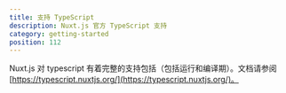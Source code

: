 ```yaml
---
title: 支持 TypeScript
description: Nuxt.js 官方 TypeScript 支持
category: getting-started
position: 112
---
```


Nuxt.js 对 typescript 有着完整的支持包括（包括运行和编译期）。文档请参阅 [https://typescript.nuxtjs.org/](https://typescript.nuxtjs.org/)。
